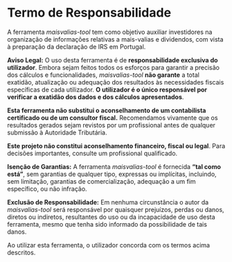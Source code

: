 # Termo de Responsabilidade

A ferramenta *maisvalias-tool* tem como objetivo auxiliar investidores na organização de informações relativas a mais-valias e dividendos, com vista à preparação da declaração de IRS em Portugal.

**Aviso Legal:**
O uso desta ferramenta é de **responsabilidade exclusiva do utilizador**. Embora sejam feitos todos os esforços para garantir a precisão dos cálculos e funcionalidades, *maisvalias-tool* **não garante** a total exatidão, atualização ou adequação dos resultados às necessidades fiscais específicas de cada utilizador. **O utilizador é o único responsável por verificar a exatidão dos dados e dos cálculos apresentados**.

**Esta ferramenta não substitui o aconselhamento de um contabilista certificado ou de um consultor fiscal.** Recomendamos vivamente que os resultados gerados sejam revistos por um profissional antes de qualquer submissão à Autoridade Tributária.

**Este projeto não constitui aconselhamento financeiro, fiscal ou legal**. Para decisões importantes, consulte um profissional qualificado.

**Isenção de Garantias:**
A ferramenta *maisvalias-tool* é fornecida **“tal como está”**, sem garantias de qualquer tipo, expressas ou implícitas, incluindo, sem limitação, garantias de comercialização, adequação a um fim específico, ou não infração.

**Exclusão de Responsabilidade:**
Em nenhuma circunstância o autor da *maisvalias-tool* será responsável por quaisquer prejuízos, perdas ou danos, diretos ou indiretos, resultantes do uso ou da incapacidade de uso desta ferramenta, mesmo que tenha sido informado da possibilidade de tais danos.

Ao utilizar esta ferramenta, o utilizador concorda com os termos acima descritos.